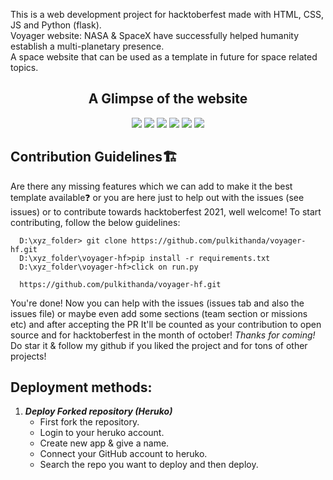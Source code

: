 This is a web development project for hacktoberfest made with HTML, CSS, JS and Python (flask).<br>
Voyager website: NASA & SpaceX have successfully helped humanity establish a multi-planetary presence.<br>
A space website that can be used as a template in future for space related topics.  

<h2 align="center">A Glimpse of the website</h2>

<p align="center">
<img src="https://media.discordapp.net/attachments/789454958453063702/859719891333808128/unknown.png?width=250&height=150">
<img src="https://media.discordapp.net/attachments/789454958453063702/859719950490271764/unknown.png?width=250&height=150">
<img src="https://media.discordapp.net/attachments/789454958453063702/859720083684458496/unknown.png?width=250&height=150">
<img src="https://media.discordapp.net/attachments/789454958453063702/859720259303637072/unknown.png?width=250&height=150">
<img src="https://media.discordapp.net/attachments/789454958453063702/859720801649164318/unknown.png?width=250&height=150">
<img src="https://media.discordapp.net/attachments/789454958453063702/859720886897868810/unknown.png?width=250&height=150">
</p>

## Contribution Guidelines🏗

Are there any missing features which we can add to make it the best template available❓ or you are here just to help out with the issues (see issues) or to contribute towards hacktoberfest 2021, well welcome!
To start contributing, follow the below guidelines:

```
  D:\xyz_folder> git clone https://github.com/pulkithanda/voyager-hf.git
  D:\xyz_folder\voyager-hf>pip install -r requirements.txt
  D:\xyz_folder\voyager-hf>click on run.py
  
  https://github.com/pulkithanda/voyager-hf.git

```

You're done! Now you can help with the issues (issues tab and also the issues file) or maybe even add some sections (team section or missions etc) and after accepting the PR
It'll be counted as your contribution to open source and for hacktoberfest in the month of october! <i>Thanks for coming!</i> Do star it & follow my github if you liked the project and for tons of other projects!


## Deployment methods:

 1. ***Deploy Forked repository (Heruko)***
    * First fork the repository.
    * Login to your heruko account.
    * Create new app & give a name.
    * Connect your GitHub account to heruko.
    * Search the repo you want to deploy and then deploy.

